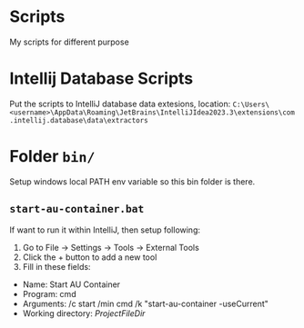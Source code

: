 # Scripts
My scripts for different purpose

# Intellij Database Scripts
Put the scripts to IntelliJ database data extesions, location:
`C:\Users\<username>\AppData\Roaming\JetBrains\IntelliJIdea2023.3\extensions\com.intellij.database\data\extractors`

# Folder `bin/`
Setup windows local PATH env variable so this bin folder is there.

## `start-au-container.bat`
If want to run it within IntelliJ, then setup following:
1. Go to File → Settings → Tools → External Tools
2. Click the + button to add a new tool
3. Fill in these fields:
  - Name: Start AU Container
  - Program: cmd
  - Arguments: /c start /min cmd /k "start-au-container -useCurrent"
  - Working directory: $ProjectFileDir$
